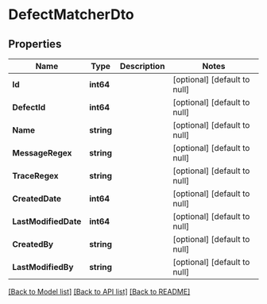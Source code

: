 # DefectMatcherDto

## Properties
Name | Type | Description | Notes
------------ | ------------- | ------------- | -------------
**Id** | **int64** |  | [optional] [default to null]
**DefectId** | **int64** |  | [optional] [default to null]
**Name** | **string** |  | [optional] [default to null]
**MessageRegex** | **string** |  | [optional] [default to null]
**TraceRegex** | **string** |  | [optional] [default to null]
**CreatedDate** | **int64** |  | [optional] [default to null]
**LastModifiedDate** | **int64** |  | [optional] [default to null]
**CreatedBy** | **string** |  | [optional] [default to null]
**LastModifiedBy** | **string** |  | [optional] [default to null]

[[Back to Model list]](../README.md#documentation-for-models) [[Back to API list]](../README.md#documentation-for-api-endpoints) [[Back to README]](../README.md)

